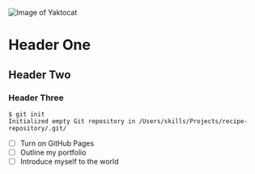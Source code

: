 ![Image of Yaktocat](https://octodex.github.com/images/yaktocat.png)

# Header One
## Header Two
### Header Three

```
$ git init
Initialized empty Git repository in /Users/skills/Projects/recipe-repository/.git/
```
- [ ] Turn on GitHub Pages
- [ ] Outline my portfolio
- [ ] Introduce myself to the world
